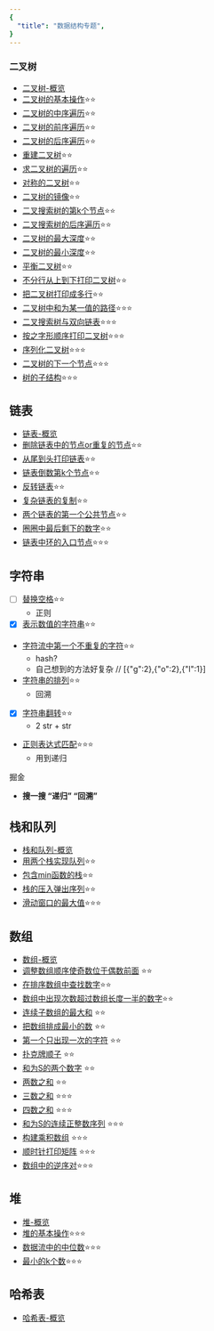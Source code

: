 ```yaml
---
{
  "title": "数据结构专题",
}
---
```


### 二叉树

- [二叉树-概览](./二叉树/二叉树.md)
- [二叉树的基本操作](./二叉树/二叉树的基本操作.md)⭐⭐
- [二叉树的中序遍历](./二叉树/二叉树的中序遍历.md)⭐⭐
- [二叉树的前序遍历](./二叉树/二叉树的前序遍历.md)⭐⭐
- [二叉树的后序遍历](./二叉树/二叉树的后序遍历.md)⭐⭐
- [重建二叉树](./二叉树/重建二叉树.md)⭐⭐
- [求二叉树的遍历](./二叉树/重建二叉树.html/#求二叉树的遍历)⭐⭐
- [对称的二叉树](./二叉树/对称的二叉树.md)⭐⭐
- [二叉树的镜像](./二叉树/二叉树的镜像.md)⭐⭐
- [二叉搜索树的第k个节点](./二叉树/二叉搜索树的第k个节点.md)⭐⭐
- [二叉搜索树的后序遍历](./二叉树/二叉搜索树的后序遍历.md)⭐⭐
- [二叉树的最大深度](./二叉树/二叉树的最大深度.md)⭐⭐
- [二叉树的最小深度](./二叉树/二叉树的最小深度.md)⭐⭐
- [平衡二叉树](./二叉树/平衡二叉树.md)⭐⭐
- [不分行从上到下打印二叉树](./二叉树/从上到下打印二叉树.html/#题目1-不分行从上到下打印)⭐⭐
- [把二叉树打印成多行](./二叉树/从上到下打印二叉树.html/#题目2-把二叉树打印成多行)⭐⭐
- [二叉树中和为某一值的路径](./二叉树/二叉树中和为某一值的路径.md)⭐⭐⭐
- [二叉搜索树与双向链表](./二叉树/二叉搜索树与双向链表.md)⭐⭐⭐
- [按之字形顺序打印二叉树](./二叉树/从上到下打印二叉树.html/#题目3-按之字形顺序打印二叉树)⭐⭐⭐
- [序列化二叉树](./二叉树/序列化二叉树.md)⭐⭐⭐
- [二叉树的下一个节点](./二叉树/二叉树的下一个节点.md)⭐⭐⭐
- [树的子结构](./二叉树/树的子结构.md)⭐⭐⭐


## 链表

- [链表-概览](./链表/链表.md)
- [删除链表中的节点or重复的节点](./链表/删除链表中的节点or重复的节点.md)⭐⭐
- [从尾到头打印链表](./链表/从尾到头打印链表.md)⭐⭐
- [链表倒数第k个节点](./链表/链表倒数第k个节点.md)⭐⭐
- [反转链表](./链表/反转链表.md)⭐⭐
- [复杂链表的复制](./链表/复杂链表的复制.md)⭐⭐
- [两个链表的第一个公共节点](./链表/两个链表的第一个公共节点.md)⭐⭐
- [圈圈中最后剩下的数字](./链表/圈圈中最后剩下的数字.md)⭐⭐
- [链表中环的入口节点](./链表/链表中环的入口节点.md)⭐⭐⭐

## 字符串

- [ ] [替换空格](./字符串/替换空格.md)⭐⭐
  - 正则
- [x] [表示数值的字符串](./字符串/表示数值的字符串.md)⭐⭐
- [字符流中第一个不重复的字符](./字符串/字符流中第一个不重复的字符.md)⭐⭐
  - hash?
  - 自己想到的方法好复杂 // [{"g":2},{"o":2},{"l":1}]
- [字符串的排列](./字符串/字符串的排列.md)⭐⭐
  - 回溯
- [x] [字符串翻转](./字符串/字符串翻转.md)⭐⭐
  - 2 str + str
- [正则表达式匹配](./字符串/正则表达式匹配.md)⭐⭐⭐
  - 用到递归

掘金
  - **搜一搜 “递归” “回溯”**
## 栈和队列

- [栈和队列-概览](./栈和队列/栈和队列.md)
- [用两个栈实现队列](./栈和队列/用两个栈实现队列.md)⭐⭐
- [包含min函数的栈](./栈和队列/包含min函数的栈.md)⭐⭐
- [栈的压入弹出序列](./栈和队列/栈的压入弹出序列.md)⭐⭐
- [滑动窗口的最大值](./栈和队列/滑动窗口的最大值.md)⭐⭐⭐

## 数组

- [数组-概览](./数组/数组.md)
- [调整数组顺序使奇数位于偶数前面](./数组/调整数组顺序使奇数位于偶数前面.md) ⭐⭐
- [在排序数组中查找数字](./数组/在排序数组中查找数字.md)⭐⭐
- [数组中出现次数超过数组长度一半的数字](./数组/数组中出现次数超过数组长度一半的数字.md)⭐⭐
- [连续子数组的最大和](./数组/连续子数组的最大和.md) ⭐⭐
- [把数组排成最小的数](./数组/把数组排成最小的数.md) ⭐⭐
- [第一个只出现一次的字符](./数组/第一个只出现一次的字符.md) ⭐⭐
- [扑克牌顺子](./数组/扑克牌顺子.md) ⭐⭐
- [和为S的两个数字](./数组/和为S的两个数字.md) ⭐⭐
- [两数之和](./数组/两数之和.md) ⭐⭐
- [三数之和](./数组/三数之和.md) ⭐⭐⭐
- [四数之和](./数组/四数之和.md) ⭐⭐⭐
- [和为S的连续正整数序列](./数组/和为S的连续正整数序列.md) ⭐⭐⭐
- [构建乘积数组](./数组/构建乘积数组.md) ⭐⭐⭐
- [顺时针打印矩阵](./数组/顺时针打印矩阵.md) ⭐⭐⭐
- [数组中的逆序对](./数组/数组中的逆序对.md)⭐⭐⭐


## 堆
- [堆-概览](./堆/堆.md)
- [堆的基本操作](./堆/堆的基本操作.md)⭐⭐⭐
- [数据流中的中位数](./堆/数据流中的中位数.md)⭐⭐⭐
- [最小的k个数](./堆/最小的k个数.md)⭐⭐⭐

## 哈希表

- [哈希表-概览](./哈希表/哈希表.md)
